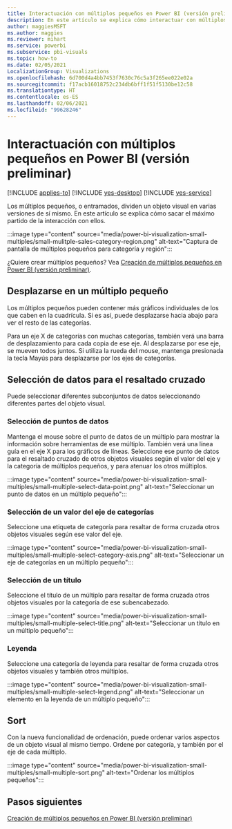 ```yaml
---
title: Interactuación con múltiplos pequeños en Power BI (versión preliminar)
description: En este artículo se explica cómo interactuar con múltiplos pequeños o entramados.
author: maggiesMSFT
ms.author: maggies
ms.reviewer: mihart
ms.service: powerbi
ms.subservice: pbi-visuals
ms.topic: how-to
ms.date: 02/05/2021
LocalizationGroup: Visualizations
ms.openlocfilehash: 6d700d4a4bb7453f7630c76c5a3f265ee022e02a
ms.sourcegitcommit: f17acb16018752c234db6bff1f51f5130be12c58
ms.translationtype: HT
ms.contentlocale: es-ES
ms.lasthandoff: 02/06/2021
ms.locfileid: "99628246"
---
```

# <a name="interact-with-small-multiples-in-power-bi-preview"></a>Interactuación con múltiplos pequeños en Power BI (versión preliminar)

[!INCLUDE [applies-to](../includes/applies-to.md)] [!INCLUDE [yes-desktop](../includes/yes-desktop.md)] [!INCLUDE [yes-service](../includes/yes-service.md)]

Los múltiplos pequeños, o entramados, dividen un objeto visual en varias versiones de sí mismo. En este artículo se explica cómo sacar el máximo partido de la interacción con ellos.

:::image type="content" source="media/power-bi-visualization-small-multiples/small-mulitple-sales-category-region.png" alt-text="Captura de pantalla de múltiplos pequeños para categoría y región":::

¿Quiere crear múltiplos pequeños? Vea [Creación de múltiplos pequeños en Power BI (versión preliminar)](power-bi-visualization-small-multiples.md).

## <a name="scroll-in-a-small-multiple"></a>Desplazarse en un múltiplo pequeño

Los múltiplos pequeños pueden contener más gráficos individuales de los que caben en la cuadrícula. Si es así, puede desplazarse hacia abajo para ver el resto de las categorías.

Para un eje X de categorías con muchas categorías, también verá una barra de desplazamiento para cada copia de ese eje. Al desplazarse por ese eje, se mueven todos juntos. Si utiliza la rueda del mouse, mantenga presionada la tecla Mayús para desplazarse por los ejes de categorías.

## <a name="select-data-to-cross-highlight"></a>Selección de datos para el resaltado cruzado

Puede seleccionar diferentes subconjuntos de datos seleccionando diferentes partes del objeto visual.

### <a name="select-data-points"></a>Selección de puntos de datos

Mantenga el mouse sobre el punto de datos de un múltiplo para mostrar la información sobre herramientas de ese múltiplo. También verá una línea guía en el eje X para los gráficos de líneas. Seleccione ese punto de datos para el resaltado cruzado de otros objetos visuales según el valor del eje y la categoría de múltiplos pequeños, y para atenuar los otros múltiplos.

:::image type="content" source="media/power-bi-visualization-small-multiples/small-multiple-select-data-point.png" alt-text="Seleccionar un punto de datos en un múltiplo pequeño":::

### <a name="select-a-categorical-axis-value"></a>Selección de un valor del eje de categorías

Seleccione una etiqueta de categoría para resaltar de forma cruzada otros objetos visuales según ese valor del eje.

:::image type="content" source="media/power-bi-visualization-small-multiples/small-multiple-select-category-axis.png" alt-text="Seleccionar un eje de categorías en un múltiplo pequeño":::

### <a name="select-a-title"></a>Selección de un título

Seleccione el título de un múltiplo para resaltar de forma cruzada otros objetos visuales por la categoría de ese subencabezado.

:::image type="content" source="media/power-bi-visualization-small-multiples/small-multiple-select-title.png" alt-text="Seleccionar un título en un múltiplo pequeño":::

### <a name="legend"></a>Leyenda

Seleccione una categoría de leyenda para resaltar de forma cruzada otros objetos visuales y también otros múltiplos.

:::image type="content" source="media/power-bi-visualization-small-multiples/small-multiple-select-legend.png" alt-text="Seleccionar un elemento en la leyenda de un múltiplo pequeño":::


## <a name="sort"></a>Sort

Con la nueva funcionalidad de ordenación, puede ordenar varios aspectos de un objeto visual al mismo tiempo. Ordene por categoría, y también por el eje de cada múltiplo. 

:::image type="content" source="media/power-bi-visualization-small-multiples/small-multiple-sort.png" alt-text="Ordenar los múltiplos pequeños":::

## <a name="next-steps"></a>Pasos siguientes

[Creación de múltiplos pequeños en Power BI (versión preliminar)](power-bi-visualization-small-multiples.md)
